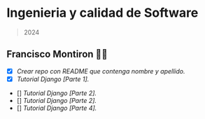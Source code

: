 # Ingenieria y calidad de Software 
 > 2024

## Francisco Montiron :man_technologist:

- [x] _Crear repo con README que contenga nombre y apellido._
- [x] _Tutorial Django [Parte 1]._
- [] _Tutorial Django [Parte 2]._
- [] _Tutorial Django [Parte 2]._
- [] _Tutorial Django [Parte 4]._
